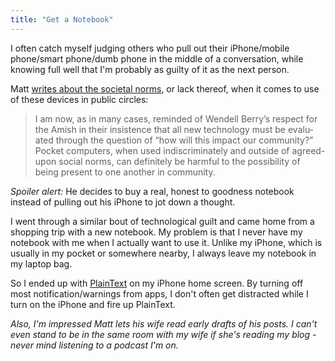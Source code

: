 ```yaml
---
title: "Get a Notebook"
---
```

<p>I often catch myself judging others who pull out their iPhone/mobile phone/smart phone/dumb phone in the middle of a conversation, while knowing full well that I'm probably as guilty of it as the next person.</p>
<p>Matt <a href="http://mattwie.be/2011/03/notebooks-pocket-computers/">writes about the societal norms</a>, or lack thereof, when it comes to use of these devices in public circles:</p>
<blockquote><p>I am now, as in many cases, reminded of Wendell Berry’s respect for the Amish in their insist­ence that all new tech­no­logy must be eval­u­ated through the ques­tion of “how will this impact our com­munity?” Pocket com­puters, when used indis­crim­in­ately and out­side of agreed-upon social norms, can def­in­itely be harm­ful to the pos­sib­il­ity of being present to one another in community.</p></blockquote>
<p><em>Spoiler alert:</em> He decides to buy a real, honest to goodness notebook instead of pulling out his iPhone to jot down a thought.</p>
<p>I went through a similar bout of technological guilt and came home from a shopping trip with a new notebook. My problem is that I never have my notebook with me when I actually want to use it. Unlike my iPhone, which is usually in my pocket or somewhere nearby, I always leave my notebook in my laptop bag.</p>
<p>So I ended up with <a href="http://click.linksynergy.com/fs-bin/stat?id=6PFrOqNV4B8&offerid=146261&type=3&subid=0&tmpid=1826&RD_PARM1=http%253A%252F%252Fitunes.apple.com%252Fca%252Fapp%252Fplaintext-dropbox-text-editing%252Fid391254385%253Fmt%253D8%2526uo%253D4%2526partnerId%253D30" target="itunes_store">PlainText</a> on my iPhone home screen. By turning off most notification/warnings from apps, I don't often get distracted while I turn on the iPhone and fire up PlainText.</p>
<p><em>Also, I'm impressed Matt lets his wife read early drafts of his posts. I can't even stand to be in the same room with my wife if she's reading my blog - never mind listening to a podcast I'm on.</em></p>
